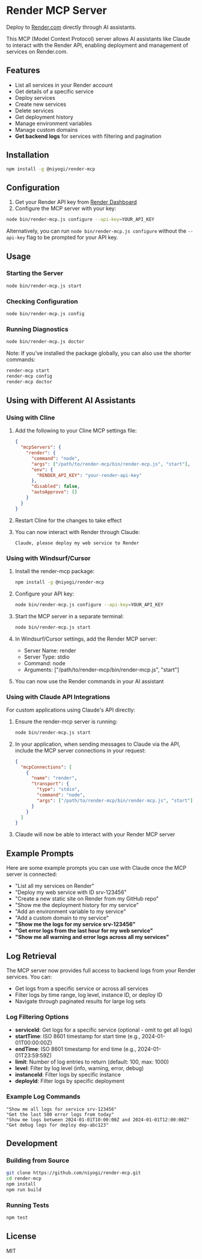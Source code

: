 # Render MCP Server

Deploy to [Render.com](https://render.com) directly through AI assistants.

This MCP (Model Context Protocol) server allows AI assistants like Claude to interact with the Render API, enabling deployment and management of services on Render.com.

## Features

- List all services in your Render account
- Get details of a specific service
- Deploy services
- Create new services
- Delete services
- Get deployment history
- Manage environment variables
- Manage custom domains
- **Get backend logs** for services with filtering and pagination

## Installation

```bash
npm install -g @niyogi/render-mcp
```

## Configuration

1. Get your Render API key from [Render Dashboard](https://dashboard.render.com/account/api-keys)
2. Configure the MCP server with your key:

```bash
node bin/render-mcp.js configure --api-key=YOUR_API_KEY
```

Alternatively, you can run `node bin/render-mcp.js configure` without the `--api-key` flag to be prompted for your API key.

## Usage

### Starting the Server

```bash
node bin/render-mcp.js start
```

### Checking Configuration

```bash
node bin/render-mcp.js config
```

### Running Diagnostics

```bash
node bin/render-mcp.js doctor
```

Note: If you've installed the package globally, you can also use the shorter commands:
```bash
render-mcp start
render-mcp config
render-mcp doctor
```

## Using with Different AI Assistants

### Using with Cline

1. Add the following to your Cline MCP settings file:
   ```json
   {
     "mcpServers": {
       "render": {
         "command": "node",
         "args": ["/path/to/render-mcp/bin/render-mcp.js", "start"],
         "env": {
           "RENDER_API_KEY": "your-render-api-key"
         },
         "disabled": false,
         "autoApprove": []
       }
     }
   }
   ```

2. Restart Cline for the changes to take effect
3. You can now interact with Render through Claude:
   ```
   Claude, please deploy my web service to Render
   ```

### Using with Windsurf/Cursor

1. Install the render-mcp package:
   ```bash
   npm install -g @niyogi/render-mcp
   ```

2. Configure your API key:
   ```bash
   node bin/render-mcp.js configure --api-key=YOUR_API_KEY
   ```

3. Start the MCP server in a separate terminal:
   ```bash
   node bin/render-mcp.js start
   ```

4. In Windsurf/Cursor settings, add the Render MCP server:
   - Server Name: render
   - Server Type: stdio
   - Command: node
   - Arguments: ["/path/to/render-mcp/bin/render-mcp.js", "start"]

5. You can now use the Render commands in your AI assistant

### Using with Claude API Integrations

For custom applications using Claude's API directly:

1. Ensure the render-mcp server is running:
   ```bash
   node bin/render-mcp.js start
   ```

2. In your application, when sending messages to Claude via the API, include the MCP server connections in your request:

   ```json
   {
     "mcpConnections": [
       {
         "name": "render",
         "transport": {
           "type": "stdio",
           "command": "node",
           "args": ["/path/to/render-mcp/bin/render-mcp.js", "start"]
         }
       }
     ]
   }
   ```

3. Claude will now be able to interact with your Render MCP server

## Example Prompts

Here are some example prompts you can use with Claude once the MCP server is connected:

- "List all my services on Render"
- "Deploy my web service with ID srv-123456"
- "Create a new static site on Render from my GitHub repo"
- "Show me the deployment history for my service"
- "Add an environment variable to my service"
- "Add a custom domain to my service"
- **"Show me the logs for my service srv-123456"**
- **"Get error logs from the last hour for my web service"**
- **"Show me all warning and error logs across all my services"**

## Log Retrieval

The MCP server now provides full access to backend logs from your Render services. You can:

- Get logs from a specific service or across all services
- Filter logs by time range, log level, instance ID, or deploy ID
- Navigate through paginated results for large log sets

### Log Filtering Options

- **serviceId**: Get logs for a specific service (optional - omit to get all logs)
- **startTime**: ISO 8601 timestamp for start time (e.g., 2024-01-01T00:00:00Z)
- **endTime**: ISO 8601 timestamp for end time (e.g., 2024-01-01T23:59:59Z)
- **limit**: Number of log entries to return (default: 100, max: 1000)
- **level**: Filter by log level (info, warning, error, debug)
- **instanceId**: Filter logs by specific instance
- **deployId**: Filter logs by specific deployment

### Example Log Commands

```
"Show me all logs for service srv-123456"
"Get the last 500 error logs from today"
"Show me logs between 2024-01-01T10:00:00Z and 2024-01-01T12:00:00Z"
"Get debug logs for deploy dep-abc123"
```

## Development

### Building from Source

```bash
git clone https://github.com/niyogi/render-mcp.git
cd render-mcp
npm install
npm run build
```

### Running Tests

```bash
npm test
```

## License

MIT
